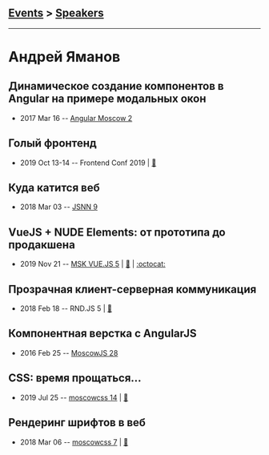 ## [Events](../README.md) > [Speakers](../speakers.md)
---

# Андрей Яманов

## Динамическое создание компонентов в Angular на примере модальных окон
- 2017 Mar 16 -- [Angular Moscow 2](https://youtu.be/blSENg8Gssw)    
## Голый фронтенд
- 2019 Oct 13-14 -- Frontend Conf 2019  | [:notebook:](https://drive.google.com/file/d/165PprTQT4qAA5ryel-e8u9pTNA8aHrLr)  
## Куда катится веб
- 2018 Mar 03 -- [JSNN 9](https://youtu.be/ZtJZ2qDjee4)    
## VueJS + NUDE Elements: от прототипа до продакшена
- 2019 Nov 21 -- [MSK VUE.JS 5](https://www.youtube.com/watch?v=CNql0mU9DRM)  | [:notebook:](https://nude-vuejs-talk.tenphi.now.sh/) | [:octocat:](https://nude-playground.tenphi.now.sh/) 
## Прозрачная клиент-серверная коммуникация
- 2018 Feb 18 -- RND.JS 5  | [:notebook:](https://vk.com/doc5938234_460241963?hash=a339c346ea70be6a36&dl=f5f21a3cac0cfc102c)  
## Компонентная верстка с AngularJS
- 2016 Feb 25 -- [MoscowJS 28](https://it.mail.ru/video/467/)    
## CSS: время прощаться…
- 2019 Jul 25 -- [moscowcss 14](https://www.youtube.com/watch?v=CeDdgCDq86s)  | [:notebook:](https://drive.google.com/file/d/1ENY5eQTY_M0MMQbjlCPtrXx97QunIf5a/view)  
## Рендеринг шрифтов в веб
- 2018 Mar 06 -- [moscowcss 7](https://www.facebook.com/afishamansarda/videos/1901332616557448/)  | [:notebook:](https://vk.com/doc4174564_461141806)  
